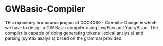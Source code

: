 # GWBasic-Compiler
This repository is a course project of COC4060 - Compiler Design in which we have to design a GW Basic compiler using Lex/Flex and Yacc/Bison.
The compiler is capable of doing generating tokens (lexical analysis) and parsing (syntax analysis) based on the grammar provided.
